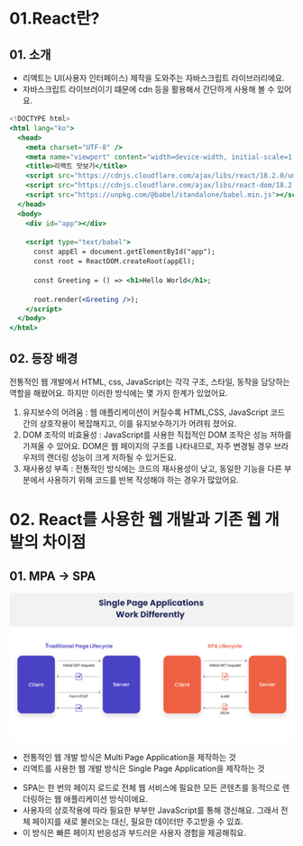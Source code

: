 # 01.React란?

## 01. 소개

- 리액트는 UI(사용자 인터페이스) 제작을 도와주는 자바스크립트 라이브러리에요.
- 자바스크립트 라이브러이기 떄문에 cdn 등을 활용해서 간단하게 사용해 볼 수 있어요.

```jsx
<!DOCTYPE html>
<html lang="ko">
  <head>
    <meta charset="UTF-8" />
    <meta name="viewport" content="width=device-width, initial-scale=1.0" />
    <title>리액트 맛보기</title>
    <script src="https://cdnjs.cloudflare.com/ajax/libs/react/18.2.0/umd/react.production.min.js"></script>
    <script src="https://cdnjs.cloudflare.com/ajax/libs/react-dom/18.2.0/umd/react-dom.production.min.js"></script>
    <script src="https://unpkg.com/@babel/standalone/babel.min.js"></script>
  </head>
  <body>
    <div id="app"></div>

    <script type="text/babel">
      const appEl = document.getElementById("app");
      const root = ReactDOM.createRoot(appEl);

      const Greeting = () => <h1>Hello World</h1>;

      root.render(<Greeting />);
    </script>
  </body>
</html>
```

## 02. 등장 배경

전통적인 웹 개발에서 HTML, css, JavaScript는 각각 구조, 스타일, 동작을 담당하는 역할을 해왔어요.
하지만 이러한 방식에는 몇 가지 한계가 있었어요.

1. 유지보수의 어려움 : 웹 애플리케이션이 커질수록 HTML,CSS, JavaScript 코드 간의 상호작용이 복잡해지고, 이를 유지보수하기가 어려워 졌어요.
2. DOM 조작의 비효율성 : JavaScript를 사용한 직접적인 DOM 조작은 성능 저하를 가져올 수 있어요.
   DOM은 웹 페이지의 구조를 나타내므로, 자주 변경될 경우 브라우저의 랜더링 성능이 크게 저하될 수 있거든요.
3. 재사용성 부족 : 전통적인 방식에는 코드의 재사용성이 낮고, 동일한 기능을 다른 부분에서 사용하기 위해 코드를 반복 작성해야 하는 경우가 많았어요.

# 02. React를 사용한 웹 개발과 기존 웹 개발의 차이점

## 01. MPA → SPA

<img src="./img/spaVSmpa.png">

- 전통적인 웹 개발 방식은 Multi Page Application을 제작하는 것
- 리액트를 사용한 웹 개발 방식은 Single Page Application을 제작하는 것
<ul>
<li>SPA는 한 번의 페이지 로드로 전체 웹 서비스에 필요한 모든 콘텐츠를 동적으로 렌더링하는 웹 애플리케이션 방식이에요.</li>
<li>사용자의 상호작용에 따라 필요한 부부만 JavaScript를 통해 갱신해요. 그래서 전체 페이지를 새로 불러오는 대신, 필요한 데이터만 주고받을 수 있죠.</li>
<li>이 방식은 빠른 페이지 반응성과 부드러운 사용자 경험을 제공해줘요.</li>
</ul>
